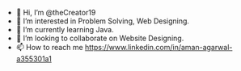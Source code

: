 - 👋 Hi, I’m @theCreator19
- 👀 I’m interested in Problem Solving, Web Designing.
- 🌱 I’m currently learning Java.
- 💞️ I’m looking to collaborate on Website Designing.
- 📫 How to reach me https://www.linkedin.com/in/aman-agarwal-a355301a1

<!---
theCreator19/theCreator19 is a ✨ special ✨ repository because its `README.md` (this file) appears on your GitHub profile.
You can click the Preview link to take a look at your changes.
--->

